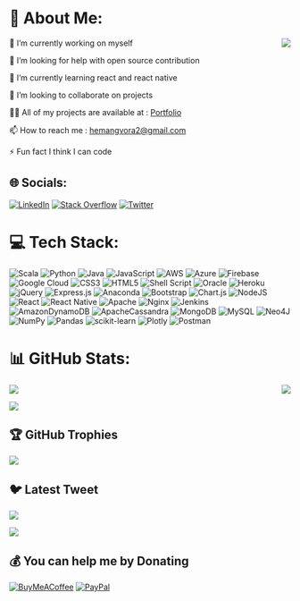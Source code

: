 # 💫 About Me:
 
<div align="">
 <img align="right" src="https://media4.giphy.com/media/sDjEhZBhLns37ca4lz/giphy.gif?cid=790b7611d58d73749779926ff8553883a2a9bbee4d1e7694&rid=giphy.gif&ct=g"   />

 
🔭 I’m currently working on myself

🤝 I’m looking for help with open source contribution<br>
 
🌱 I’m currently learning react and react native<br> 
 
👯 I’m looking to collaborate on projects
 
👨‍💻 All of my projects are available at : <a href="">Portfolio</a>

📫 How to reach me : hemangvora2@gmail.com
 
⚡ Fun fact I think I can code
  

</div>
 


## 🌐 Socials:

[![LinkedIn](https://img.shields.io/badge/LinkedIn-%230077B5.svg?logo=linkedin&logoColor=white)](https://linkedin.com/in/hemangvora) [![Stack Overflow](https://img.shields.io/badge/-Stackoverflow-FE7A16?logo=stack-overflow&logoColor=white)](https://stackoverflow.com/users/hemang-vora) [![Twitter](https://img.shields.io/badge/Twitter-%231DA1F2.svg?logo=Twitter&logoColor=white)](https://twitter.com/Hemangvora1) 



# 💻 Tech Stack:

![Scala](https://img.shields.io/badge/scala-%23DC322F.svg?style=plastic&logo=scala&logoColor=white) ![Python](https://img.shields.io/badge/python-3670A0?style=plastic&logo=python&logoColor=ffdd54) ![Java](https://img.shields.io/badge/java-%23ED8B00.svg?style=plastic&logo=java&logoColor=white) ![JavaScript](https://img.shields.io/badge/javascript-%23323330.svg?style=plastic&logo=javascript&logoColor=%23F7DF1E) ![AWS](https://img.shields.io/badge/AWS-%23FF9900.svg?style=plastic&logo=amazon-aws&logoColor=white) ![Azure](https://img.shields.io/badge/azure-%230072C6.svg?style=plastic&logo=azure-devops&logoColor=white) ![Firebase](https://img.shields.io/badge/firebase-%23039BE5.svg?style=plastic&logo=firebase) ![Google Cloud](https://img.shields.io/badge/Google%20Cloud-%234285F4.svg?style=plastic&logo=google-cloud&logoColor=white) ![CSS3](https://img.shields.io/badge/css3-%231572B6.svg?style=plastic&logo=css3&logoColor=white) ![HTML5](https://img.shields.io/badge/html5-%23E34F26.svg?style=plastic&logo=html5&logoColor=white) ![Shell Script](https://img.shields.io/badge/shell_script-%23121011.svg?style=plastic&logo=gnu-bash&logoColor=white) ![Oracle](https://img.shields.io/badge/Oracle-F80000?style=plastic&logo=oracle&logoColor=white) ![Heroku](https://img.shields.io/badge/heroku-%23430098.svg?style=plastic&logo=heroku&logoColor=white) ![jQuery](https://img.shields.io/badge/jquery-%230769AD.svg?style=plastic&logo=jquery&logoColor=white) ![Express.js](https://img.shields.io/badge/express.js-%23404d59.svg?style=plastic&logo=express&logoColor=%2361DAFB) ![Anaconda](https://img.shields.io/badge/Anaconda-%2344A833.svg?style=plastic&logo=anaconda&logoColor=white) ![Bootstrap](https://img.shields.io/badge/bootstrap-%23563D7C.svg?style=plastic&logo=bootstrap&logoColor=white) ![Chart.js](https://img.shields.io/badge/chart.js-F5788D.svg?style=plastic&logo=chart.js&logoColor=white) ![NodeJS](https://img.shields.io/badge/node.js-6DA55F?style=plastic&logo=node.js&logoColor=white) ![React](https://img.shields.io/badge/react-%2320232a.svg?style=plastic&logo=react&logoColor=%2361DAFB) ![React Native](https://img.shields.io/badge/react_native-%2320232a.svg?style=plastic&logo=react&logoColor=%2361DAFB) ![Apache](https://img.shields.io/badge/apache-%23D42029.svg?style=plastic&logo=apache&logoColor=white) ![Nginx](https://img.shields.io/badge/nginx-%23009639.svg?style=plastic&logo=nginx&logoColor=white) ![Jenkins](https://img.shields.io/badge/jenkins-%232C5263.svg?style=plastic&logo=jenkins&logoColor=white) ![AmazonDynamoDB](https://img.shields.io/badge/Amazon%20DynamoDB-4053D6?style=plastic&logo=Amazon%20DynamoDB&logoColor=white) ![ApacheCassandra](https://img.shields.io/badge/cassandra-%231287B1.svg?style=plastic&logo=apache-cassandra&logoColor=white) ![MongoDB](https://img.shields.io/badge/MongoDB-%234ea94b.svg?style=plastic&logo=mongodb&logoColor=white) ![MySQL](https://img.shields.io/badge/mysql-%2300f.svg?style=plastic&logo=mysql&logoColor=white) 	![Neo4J](https://img.shields.io/badge/Neo4j-008CC1?style=plastic&logo=neo4j&logoColor=white) ![NumPy](https://img.shields.io/badge/numpy-%23013243.svg?style=plastic&logo=numpy&logoColor=white) ![Pandas](https://img.shields.io/badge/pandas-%23150458.svg?style=plastic&logo=pandas&logoColor=white) ![scikit-learn](https://img.shields.io/badge/scikit--learn-%23F7931E.svg?style=plastic&logo=scikit-learn&logoColor=white) ![Plotly](https://img.shields.io/badge/Plotly-%233F4F75.svg?style=plastic&logo=plotly&logoColor=white) ![Postman](https://img.shields.io/badge/Postman-FF6C37?style=plastic&logo=postman&logoColor=white)


# 📊 GitHub Stats:

![](https://github-readme-stats.vercel.app/api?username=HemangVora&theme=dark&hide_border=false&include_all_commits=true&count_private=true)
<img align="right" src="https://github-readme-streak-stats.herokuapp.com/?user=HemangVora&theme=dark&hide_border=false"   />

![](https://github-readme-stats.vercel.app/api/top-langs/?username=HemangVora&theme=dark&hide_border=false&include_all_commits=true&count_private=true&layout=compact)

## 🏆 GitHub Trophies

![](https://github-profile-trophy.vercel.app/?username=HemangVora&theme=darkhub&no-frame=true&no-bg=false&margin-w=4)

## 🐦 Latest Tweet

[![](https://gtce.itsvg.in/api?username=Hemangvora1)](https://github.com/VishwaGauravIn/github-twitter-card-embed)
 
[![](https://visitcount.itsvg.in/api?id=HemangVora&icon=0&color=0)](https://visitcount.itsvg.in)

  ## 💰 You can help me by Donating
  [![BuyMeACoffee](https://img.shields.io/badge/Buy%20Me%20a%20Coffee-ffdd00?style=for-the-badge&logo=buy-me-a-coffee&logoColor=black)](https://buymeacoffee.com/hemangvora) [![PayPal](https://img.shields.io/badge/PayPal-00457C?style=for-the-badge&logo=paypal&logoColor=white)](https://paypal.me/hemangvora)  
 
